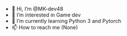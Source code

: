 - 👋 Hi, I’m @MK-dev48
- 👀 I’m interested in Game dev
- 🌱 I’m currently learning Python 3 and Pytorch
- 📫 How to reach me (None)

<!---
MK-dev48/MK-dev48 is a ✨ special ✨ repository because its `README.md` (this file) appears on your GitHub profile.
You can click the Preview link to take a look at your changes.
--->
